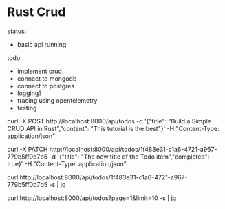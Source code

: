 # Rust Crud

status: 

- basic api running

todo:

- implement crud
- connect to mongodb
- connect to postgres
- logging?
- tracing using opentelemetry
- testing


curl -X POST http://localhost:8000/api/todos -d '{"title": "Build a Simple CRUD API in Rust","content": "This tutorial is the best"}' -H "Content-Type: application/json"


curl -X PATCH http://localhost:8000/api/todos/1f483e31-c1a6-4721-a967-779b5ff0b7b5 -d '{"title": "The new title of the Todo item","completed": true}' -H "Content-Type: application/json"


curl http://localhost:8000/api/todos/1f483e31-c1a6-4721-a967-779b5ff0b7b5 -s | jq

curl http://localhost:8000/api/todos?page=1&limit=10 -s | jq
